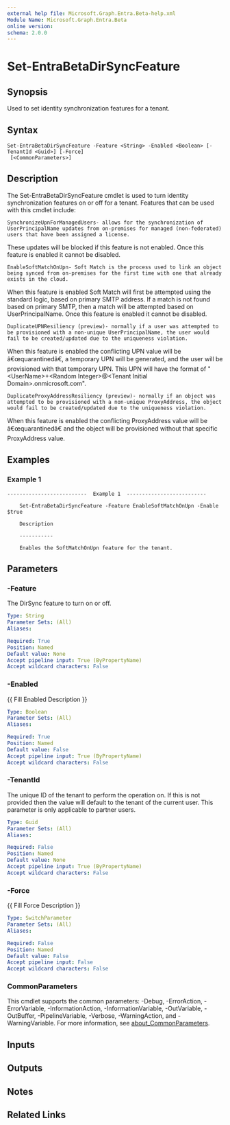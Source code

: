 ```yaml
---
external help file: Microsoft.Graph.Entra.Beta-help.xml
Module Name: Microsoft.Graph.Entra.Beta
online version:
schema: 2.0.0
---
```


# Set-EntraBetaDirSyncFeature

## Synopsis
Used to set identity synchronization features for a tenant.

## Syntax

```
Set-EntraBetaDirSyncFeature -Feature <String> -Enabled <Boolean> [-TenantId <Guid>] [-Force]
 [<CommonParameters>]
```

## Description
The Set-EntraBetaDirSyncFeature cmdlet is used to turn identity synchronization features on or off for 
a tenant.
Features that can be used with this cmdlet include:

    SynchronizeUpnForManagedUsers- allows for the synchronization of UserPrincipalName updates from on-premises for managed (non-federated) users that have been assigned a license.
These updates will be blocked if this feature is not enabled.
Once this feature is enabled it cannot be disabled.

    EnableSoftMatchOnUpn- Soft Match is the process used to link an object being synced from on-premises for the first time with one that already exists in the cloud.
When this feature is enabled Soft Match will first be attempted using the standard logic, based on primary SMTP address.
If a match is not found based on primary SMTP, then a match will be attempted based on UserPrincipalName.
Once this feature is enabled it cannot be disabled.

    DuplicateUPNResiliency (preview)- normally if a user was attempted to be provisioned with a non-unique UserPrincipalName, the user would fail to be created/updated due to the uniqueness violation.
When this feature is enabled the conflicting UPN value will be â€œquarantinedâ€, a temporary UPN will be generated, and the user will be provisioned with that temporary UPN.
This UPN will have the format of "\<UserName\>+\<Random Integer\>@\<Tenant Initial Domain\>.onmicrosoft.com".

    DuplicateProxyAddressResiliency (preview)- normally if an object was attempted to be provisioned with a non-unique ProxyAddress, the object would fail to be created/updated due to the uniqueness violation.
When this feature is enabled the conflicting ProxyAddress value will be â€œquarantinedâ€ and the object will be provisioned without that specific ProxyAddress value.

## Examples

### Example 1
```
--------------------------  Example 1  --------------------------
    
    Set-EntraBetaDirSyncFeature -Feature EnableSoftMatchOnUpn -Enable $true
    
    Description
    
    -----------
    
    Enables the SoftMatchOnUpn feature for the tenant.
```

## Parameters

### -Feature
The DirSync feature to turn on or off.

```yaml
Type: String
Parameter Sets: (All)
Aliases:

Required: True
Position: Named
Default value: None
Accept pipeline input: True (ByPropertyName)
Accept wildcard characters: False
```

### -Enabled
{{ Fill Enabled Description }}

```yaml
Type: Boolean
Parameter Sets: (All)
Aliases:

Required: True
Position: Named
Default value: False
Accept pipeline input: True (ByPropertyName)
Accept wildcard characters: False
```

### -TenantId
The unique ID of the tenant to perform the operation on.
If this is not provided then the value will default to the tenant of the current user.
This parameter is only applicable to partner users.

```yaml
Type: Guid
Parameter Sets: (All)
Aliases:

Required: False
Position: Named
Default value: None
Accept pipeline input: True (ByPropertyName)
Accept wildcard characters: False
```

### -Force
{{ Fill Force Description }}

```yaml
Type: SwitchParameter
Parameter Sets: (All)
Aliases:

Required: False
Position: Named
Default value: False
Accept pipeline input: False
Accept wildcard characters: False
```

### CommonParameters
This cmdlet supports the common parameters: -Debug, -ErrorAction, -ErrorVariable, -InformationAction, -InformationVariable, -OutVariable, -OutBuffer, -PipelineVariable, -Verbose, -WarningAction, and -WarningVariable. For more information, see [about_CommonParameters](https://go.microsoft.com/fwlink/?LinkID=113216).

## Inputs

## Outputs

## Notes

## Related Links
